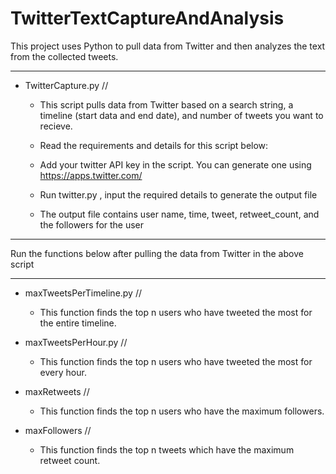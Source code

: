 # TwitterTextCaptureAndAnalysis
This project uses Python to pull data from Twitter and then analyzes the text from the collected tweets.

- - - - - - - - - - - 

- TwitterCapture.py //
  - This script pulls data from Twitter based on a search string, a timeline (start data and end date), and number of tweets you want to recieve.

  - Read the requirements and details for this script below:
   -   Add your twitter API key in the script. You can generate one using https://apps.twitter.com/
   -   Run twitter.py , input the required details to generate the output file  
   -   The output file contains user name, time, tweet, retweet_count, and the followers for the user
  
- - - - - - - - - - - 
Run the functions below after pulling the data from Twitter in the above script
- - - - - - - - - - - 

- maxTweetsPerTimeline.py //
  - This function finds the top n users who have tweeted the most for the entire timeline.
 

- maxTweetsPerHour.py //
  - This function finds the top n users who have tweeted the most for every hour.


- maxRetweets //
  - This function finds the top n users who have the maximum followers.


- maxFollowers // 
  - This function finds the top n tweets which have the maximum retweet count.
